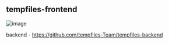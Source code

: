 ## tempfiles-frontend

![image](https://github.com/tempfiles-Team/tempfiles-frontend/assets/62207008/1a48c8f8-8198-4c3e-ab87-b54db439bf46)


backend - https://github.com/tempfiles-Team/tempfiles-backend  
